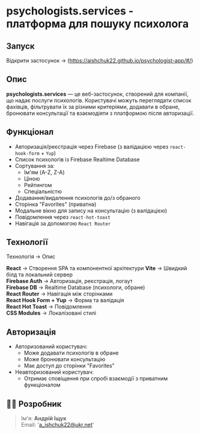 # psychologists.services - платформа для пошуку психолога

## Запуск

Відкрити застосунок → (https://aishchuk22.github.io/psychologist-app/#/)

## Опис

**psychologists.services** — це веб-застосунок, створений для компанії, що надає послуги психологів. Користувачі можуть переглядати список фахівців, фільтрувати їх за різними критеріями, додавати в обране, бронювати консультації та взаємодіяти з платформою після авторизації.

## Функціонал

- Авторизація/реєстрація через Firebase (з валідацією через `react-hook-form` + `Yup`)
- Список психологів із Firebase Realtime Database
- Сортування за:
  - Ім'ям (A-Z, Z-A)
  - Ціною
  - Рейтингом
  - Спеціальністю
- Додавання/видалення психологів до/з обраного
- Сторінка "Favorites" (приватна)
- Модальне вікно для запису на консультацію (з валідацією)
- Повідомлення через `react-hot-toast`
- Навігація за допомогою `React Router`

## Технології

Технологія -> Опис

**React** -> Створення SPA та компонентної архітектури
**Vite** -> Швидкий білд та локальний сервер  
**Firebase Auth** -> Авторизація, реєстрація, логаут  
**Firebase DB** -> Realtime Database (психологи, обране)  
**React Router** -> Навігація між сторінками  
**React Hook Form + Yup** -> Форма та валідація  
**React Hot Toast** -> Повідомлення  
**CSS Modules** -> Локалізовані стилі

## Авторизація

- Авторизований користувач:
  - Може додавати психологів в обране
  - Може бронювати консультацію
  - Має доступ до сторінки "Favorites"
- Неавторизований користувач:
  - Отримає сповіщення при спробі взаємодії з приватним функціоналом

## 🧑‍💻 Розробник

> Ім'я: **Андрій Іщук**  
> Email: 'a_ishchuk22@ukr.net'
